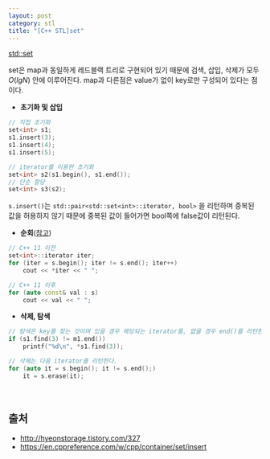 ```yaml
---
layout: post
category: stl
title: "[C++ STL]set"
---
```


[std::set](https://en.cppreference.com/w/cpp/container/set)

set은 map과 동일하게 레드블랙 트리로 구현되어 있기 때문에 검색, 삽입, 삭제가 모두 $O(lgN)$ 안에 이루어진다. map과 다른점은 value가 없이 key로만 구성되어 있다는 점이다.

- **초기화 및 삽입**

```c++
// 직접 초기화
set<int> s1;
s1.insert(3);
s1.insert(4);
s1.insert(5);

// iterator를 이용한 초기화
set<int> s2(s1.begin(), s1.end());
// 단순 할당
set<int> s3(s2);
```

`s.insert()`는 `std::pair<std::set<int>::iterator, bool>` 을 리턴하며 중복된 값을 허용하지 않기 때문에 중복된 값이 들어가면 bool쪽에 false값이 리턴된다.

- **순회**([참고](https://stackoverflow.com/a/26282004/9437175))

```c++
// C++ 11 이전
set<int>::iterator iter;
for (iter = s.begin(); iter != s.end(); iter++)
	cout << *iter << " ";

// C++ 11 이후
for (auto const& val : s)
	cout << val << " ";
```

- **삭제, 탐색**

```c++
// 탐색은 key를 찾는 것이며 있을 경우 해당되는 iterator를, 없을 경우 end()를 리턴한다.
if (s1.find(3) != m1.end())
	printf("%d\n", *s1.find(3));

// 삭제는 다음 iterator를 리턴한다.
for (auto it = s.begin(); it != s.end();)
	it = s.erase(it);
```

<br>

## 출처

- http://hyeonstorage.tistory.com/327
- https://en.cppreference.com/w/cpp/container/set/insert